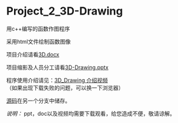# Project_2_3D-Drawing
用c++编写的函数作图程序  

采用html文件绘制函数图像   

项目介绍请看[3D.docx](https://github.com/Tommy307/Pro2_3D_Drawing/blob/master/3D.docx)

项目缩影及人员分工请看[3D-Drawing.pptx](https://github.com/Tommy307/Pro2_3D_Drawing/blob/master/函数作图程序介绍.pptx)

程序使用介绍请见：[3D_Drawing 介绍视频](https://github.com/Tommy307/Pro2_3D_Drawing/blob/master/3D_Drawing%20介绍视频.mp4)   
（如果出现下载失败的问题，可以换一下浏览器）

[源码](https://github.com/Tommy307/Pro2_3D_Drawing/blob/zlsteven-patch-1/3D-Drawing源码)在另一个分支中储存。 

*说明：*
ppt，doc以及视频均需要下载观看，给您造成不便，敬请谅解。

